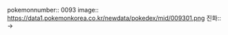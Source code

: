 pokemonnumber:: 0093
image:: https://data1.pokemonkorea.co.kr/newdata/pokedex/mid/009301.png
진화:: →
